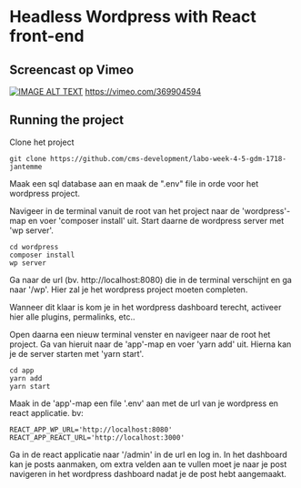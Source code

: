 # Headless Wordpress with React front-end

## Screencast op Vimeo
[![IMAGE ALT TEXT](https://i.vimeocdn.com/video/826979638.webp?mw=1800&mh=1125&q=70)](https://vimeo.com/369904594 "Headless Wordpress with a React front-end")
https://vimeo.com/369904594

## Running the project

Clone het project
```
git clone https://github.com/cms-development/labo-week-4-5-gdm-1718-jantemme
```

Maak een sql database aan en maak de ".env" file in orde voor het wordpress project.

Navigeer in de terminal vanuit de root van het project naar de 'wordpress'-map en voer 'composer install' uit. Start daarne de wordpress server met 'wp server'.
```
cd wordpress
composer install
wp server
```

Ga naar de url (bv. http://localhost:8080) die in de terminal verschijnt en ga naar '/wp'. Hier zal je het wordpress project moeten completen.

Wanneer dit klaar is kom je in het wordpress dashboard terecht, activeer hier alle plugins, permalinks, etc..

Open daarna een nieuw terminal venster en navigeer naar de root het project.
Ga van hieruit naar de 'app'-map en voer 'yarn add' uit. Hierna kan je de server starten met 'yarn start'.
```
cd app
yarn add
yarn start
```

Maak in de 'app'-map een file '.env' aan met de url van je wordpress en react applicatie. 
bv:
```
REACT_APP_WP_URL='http://localhost:8080'
REACT_APP_REACT_URL='http://localhost:3000'
```

Ga in de react applicatie naar '/admin' in de url en log in.
In het dashboard kan je posts aanmaken, om extra velden aan te vullen moet je naar je post navigeren in het wordpress dashboard nadat je de post hebt aangemaakt.
